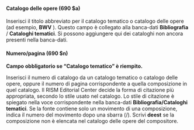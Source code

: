 #### Catalogo delle opere (690 $a) 

Inserisci il titolo abbreviato per il catalogo tematico o catalogo delle opere (ad esempio, **BWV** ). Questo campo è collegato alla banca-dati **Bibliografia** / **Cataloghi tematici**. Si possono aggiungere qui dei cataloghi non ancora presenti nella banca-dati.

#### Numero/pagina (690 $n) 

**Campo obbligatorio se “Catalogo tematico” è riempito.**

Inserisci il numero di catalogo da un catalogo tematico o catalogo delle opere, oppure il numero di pagina corrispondente a quella composizione in quel catalogo. Il RISM Editorial Center decide la forma di citazione più appropriata, secondo lo stile usato nel catalogo. Lo stile di citazione è spiegato nella voce corrispondente nella banca-dati **Bibliografia/Cataloghi tematici**. Se la fonte contiene solo un movimento di una composizione, indica il numero del movimento dopo una sbarra (/). Scrivi **deest** se la composizione non è elencata nel catalogo delle opere del compositore.
